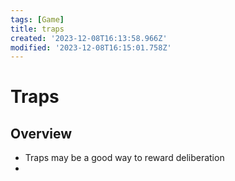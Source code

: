 ```yaml
---
tags: [Game]
title: traps
created: '2023-12-08T16:13:58.966Z'
modified: '2023-12-08T16:15:01.758Z'
---
```


# Traps

## Overview

* Traps may be a good way to reward deliberation
* 
